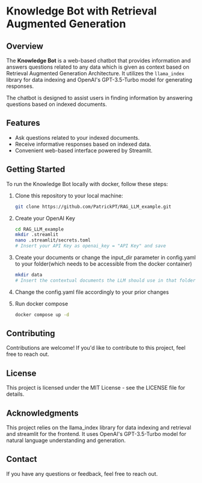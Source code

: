 # Knowledge Bot with Retrieval Augmented Generation

## Overview

The **Knowledge Bot** is a web-based chatbot that provides information and answers questions related to any data which is given as context based on Retrieval Augmented Generation Architecture. It utilizes the `llama_index` library for data indexing and OpenAI's GPT-3.5-Turbo model for generating responses.

The chatbot is designed to assist users in finding information by answering questions based on indexed documents.

## Features

- Ask questions related to your indexed documents.
- Receive informative responses based on indexed data.
- Convenient web-based interface powered by Streamlit.

## Getting Started

To run the Knowledge Bot locally with docker, follow these steps:

1. Clone this repository to your local machine:

   ```bash
   git clone https://github.com/PatrickPT/RAG_LLM_example.git

2. Create your OpenAI Key

   ```bash
   cd RAG_LLM_example
   mkdir .streamlit
   nano .streamlit/secrets.toml
   # Insert your API Key as openai_key = "API Key" and save

3. Create your documents or change the input_dir parameter in config.yaml to your folder(which needs to be accessible from the docker container)

   ```bash
   mkdir data
   # Insert the contextual documents the LLM should use in that folder

4. Change the config.yaml file accordingly to your prior changes

5. Run docker compose

   ```bash
   docker compose up -d


## Contributing

Contributions are welcome! If you'd like to contribute to this project, feel free to reach out.

## License

This project is licensed under the MIT License - see the LICENSE file for details.

## Acknowledgments

This project relies on the llama_index library for data indexing and retrieval and streamlit for the frontend.
It uses OpenAI's GPT-3.5-Turbo model for natural language understanding and generation.

## Contact

If you have any questions or feedback, feel free to reach out.
